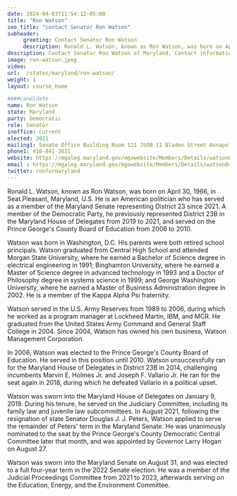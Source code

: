 ```yaml
---
date: 2024-04-03T11:54:12-05:00
title: "Ron Watson"
seo_title: "contact Senator Ron Watson"
subheader:
     greeting: Contact Senator Ron Watson
     description: Ronald L. Watson, known as Ron Watson, was born on April 30, 1966, in Seat Pleasant, Maryland, U.S. He is an American politician who has served as a member of the Maryland Senate representing District 23 since 2021.
description: Contact Senator Ron Watson of Maryland. Contact information for Ron Watson includes email address, phone number, and mailing address.
image: ron-watson.jpeg
video:
url:  /states/maryland/ron-watson/
weight: 1
layout: course_home

####candidate
name: Ron Watson
state: Maryland
party: Democratic
role: Senator
inoffice: current
elected: 2021
mailing1: Senate Office Building Room 121 JSOB 11 Bladen Street Annapolis, MD 21401
phone1: 410-841-3631
website: https://mgaleg.maryland.gov/mgawebsite/Members/Details/watson04/
email : https://mgaleg.maryland.gov/mgawebsite/Members/Details/watson04/
twitter: ronformaryland
---
```


Ronald L. Watson, known as Ron Watson, was born on April 30, 1966, in Seat Pleasant, Maryland, U.S. He is an American politician who has served as a member of the Maryland Senate representing District 23 since 2021. A member of the Democratic Party, he previously represented District 23B in the Maryland House of Delegates from 2019 to 2021, and served on the Prince George's County Board of Education from 2006 to 2010.

Watson was born in Washington, D.C. His parents were both retired school principals. Watson graduated from Central High School and attended Morgan State University, where he earned a Bachelor of Science degree in electrical engineering in 1991; Binghamton University, where he earned a Master of Science degree in advanced technology in 1993 and a Doctor of Philosophy degree in systems science in 1999; and George Washington University, where he earned a Master of Business Administration degree in 2002. He is a member of the Kappa Alpha Psi fraternity.

Watson served in the U.S. Army Reserves from 1989 to 2006, during which he worked as a program manager at Lockheed Martin, IBM, and MCR. He graduated from the United States Army Command and General Staff College in 2004. Since 2004, Watson has owned his own business, Watson Management Corporation.

In 2006, Watson was elected to the Prince George's County Board of Education. He served in this position until 2010. Watson unsuccessfully ran for the Maryland House of Delegates in District 23B in 2014, challenging incumbents Marvin E. Holmes Jr. and Joseph F. Vallario Jr. He ran for the seat again in 2018, during which he defeated Vallario in a political upset.

Watson was sworn into the Maryland House of Delegates on January 9, 2019. During his tenure, he served on the Judiciary Committee, including its family law and juvenile law subcommittees. In August 2021, following the resignation of state Senator Douglas J. J. Peters, Watson applied to serve the remainder of Peters' term in the Maryland Senate. He was unanimously nominated to the seat by the Prince George's County Democratic Central Committee later that month, and was appointed by Governor Larry Hogan on August 27.

Watson was sworn into the Maryland Senate on August 31, and was elected to a full four-year term in the 2022 Senate election. He was a member of the Judicial Proceedings Committee from 2021 to 2023, afterwards serving on the Education, Energy, and the Environment Committee.
